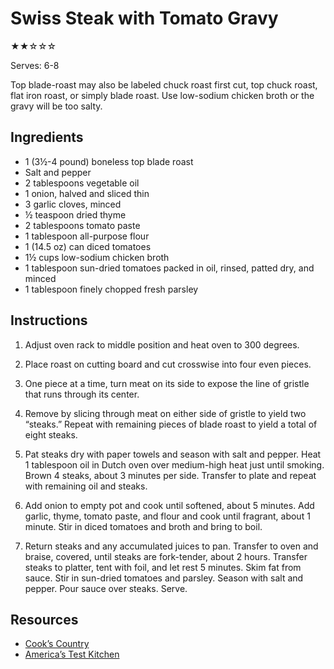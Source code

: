 # Swiss Steak with Tomato Gravy

★★☆☆☆

Serves: 6-8

Top blade-roast may also be labeled chuck roast first cut, top chuck roast, flat iron roast, or simply blade roast. Use low-sodium chicken broth or the gravy will be too salty.

## Ingredients

* 1 (3½-4 pound) boneless top blade roast
* Salt and pepper
* 2 tablespoons vegetable oil
* 1 onion, halved and sliced thin
* 3 garlic cloves, minced
* ½ teaspoon dried thyme
* 2 tablespoons tomato paste
* 1 tablespoon all-purpose flour
* 1 (14.5 oz) can diced tomatoes
* 1½ cups low-sodium chicken broth
* 1 tablespoon sun-dried tomatoes packed in oil, rinsed, patted dry, and minced
* 1 tablespoon finely chopped fresh parsley

## Instructions

1. Adjust oven rack to middle position and heat oven to 300 degrees.

2. Place roast on cutting board and cut crosswise into four even pieces.

3. One piece at a time, turn meat on its side to expose the line of gristle that runs through its center.

4. Remove by slicing through meat on either side of gristle to yield two “steaks.” Repeat with remaining pieces of blade roast to yield a total of eight steaks.

5. Pat steaks dry with paper towels and season with salt and pepper. Heat 1 tablespoon oil in Dutch oven over medium-high heat just until smoking. Brown 4 steaks, about 3 minutes per side. Transfer to plate and repeat with remaining oil and steaks.

6. Add onion to empty pot and cook until softened, about 5 minutes. Add garlic, thyme, tomato paste, and flour and cook until fragrant, about 1 minute. Stir in diced tomatoes and broth and bring to boil.

7. Return steaks and any accumulated juices to pan. Transfer to oven and braise, covered, until steaks are fork-tender, about 2 hours. Transfer steaks to platter, tent with foil, and let rest 5 minutes. Skim fat from sauce. Stir in sun-dried tomatoes and parsley. Season with salt and pepper. Pour sauce over steaks. Serve.

## Resources

* [Cook’s Country](https://www.cookscountry.com/recipes/5004-swiss-steak-with-tomato-gravy)
* [America’s Test Kitchen](https://www.americastestkitchen.com/episode/320-family-favorites)
